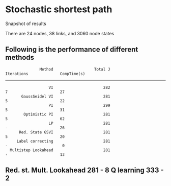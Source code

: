 # Stochastic shortest path
Snapshot of results

There are 24 nodes, 38 links, and 3060 node states

Following is the performance of different methods
-------------------------------------------------------------------------------------
                   Method                  Total J               Iterations              CompTime(s)
-------------------------------------------------------------------------------------
                       VI                      282                        7                       27
           GaussSeidel VI                      281                        5                       22
                       PI                      299                        5                       31
            Optimistic PI                      281                        5                       62
                       LP                      281                        -                       26
          Red. State GSVI                      281                        5                       20
         Label correcting                      281                        -                        0
      Multistep Lookahead                      281                        -                       13
 Red. st. Mult. Lookahead                      281                        -                        8
               Q learning                      333                        -                       2
-------------------------------------------------------------------------------------

